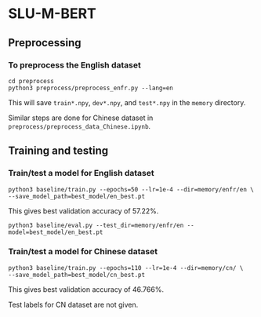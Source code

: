 # SLU-M-BERT

## Preprocessing

### To preprocess the English dataset

```
cd preprocess
python3 preprocess/preprocess_enfr.py --lang=en
```
This will save `train*.npy`, `dev*.npy`, and `test*.npy` 
in the `memory` directory.

Similar steps are done for Chinese dataset 
in `preprocess/preprocess_data_Chinese.ipynb`.


## Training and testing

### Train/test a model for English dataset

```
python3 baseline/train.py --epochs=50 --lr=1e-4 --dir=memory/enfr/en \
--save_model_path=best_model/en_best.pt
```

This gives best validation accuracy of 57.22%.

```
python3 baseline/eval.py --test_dir=memory/enfr/en --model=best_model/en_best.pt
```


### Train/test a model for Chinese dataset

```
python3 baseline/train.py --epochs=110 --lr=1e-4 --dir=memory/cn/ \
--save_model_path=best_model/cn_best.pt
```

This gives best validation accuracy of 46.766%.

Test labels for CN dataset are not given.


